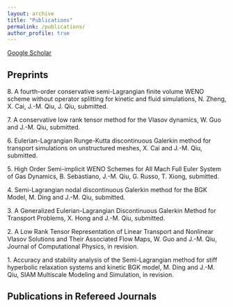 ```yaml
---
layout: archive
title: "Publications"
permalink: /publications/
author_profile: true
---
```


[Google Scholar](https://scholar.google.com/citations?hl=en&user=eCEowlgAAAAJ)

## Preprints

8\. A fourth-order conservative semi-Lagrangian finite volume WENO scheme without operator splitting for kinetic and fluid simulations, N. Zheng, X. Cai, J.-M. Qiu, J. Qiu, submitted.

7\. A conservative low rank tensor method for the Vlasov dynamics, W. Guo  and J.-M. Qiu, submitted. 

6\. Eulerian-Lagrangian Runge-Kutta discontinuous Galerkin method for transport simulations on unstructured meshes, X. Cai and J.-M. Qiu, submitted. 

5\. High Order Semi-implicit WENO Schemes for All Mach Full Euler System of Gas Dynamics, B. Sebastiano, J.-M. Qiu, G. Russo, T. Xiong, submitted. 

4\. Semi-Lagrangian nodal discontinuous Galerkin method for the BGK Model, M. Ding and J.-M. Qiu, submitted. 

3\. A Generalized Eulerian-Lagrangian Discontinuous Galerkin Method for Transport Problems, X. Hong and J.-M. Qiu, submitted.

2\. A Low Rank Tensor Representation of Linear Transport and Nonlinear Vlasov Solutions and Their Associated Flow Maps, W. Guo  and J.-M. Qiu, Journal of Computational Physics, in revision. 

1\. Accuracy and stability analysis of the Semi-Lagrangian method for stiff hyperbolic relaxation systems and kinetic BGK model, M. Ding and J.-M. Qiu, SIAM Multiscale Modeling and Simulation, in revision.  

## Publications in Refereed Journals


